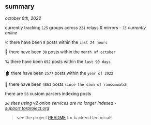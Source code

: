 
## summary
_october 6th, 2022_

currently tracking `125` groups across `221` relays & mirrors - _`75` currently online_

⏲ there have been `8` posts within the `last 24 hours`

🦈 there have been `38` posts within the `month of october`

🪐 there have been `652` posts within the `last 90 days`

🏚 there have been `2577` posts within the `year of 2022`

🦕 there have been `4863` posts `since the dawn of ransomwatch`

there are `58` custom parsers indexing posts

_`20` sites using v2 onion services are no longer indexed - [support.torproject.org](https://support.torproject.org/onionservices/v2-deprecation/)_

> see the project [README](https://github.com/joshhighet/ransomwatch#ransomwatch--) for backend technicals
